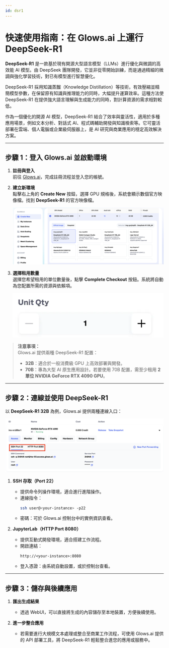 ```yaml
---
id: dsr1
---
```


# 快速使用指南：在 Glows.ai 上運行 DeepSeek-R1

**DeepSeek-R1** 是一款基於現有開源大型語言模型（LLMs）進行優化與微調的高效能 AI 模型。由 DeepSeek 團隊開發，它並非從零開始訓練，而是通過精細的微調與強化學習技術，對已有模型進行智慧優化。

DeepSeek-R1 採用知識蒸餾（Knowledge Distillation）等技術，有效壓縮並精簡模型參數，在保留原有知識與推理能力的同時，大幅提升運算效率。這種方法使 DeepSeek-R1 在提供強大語言理解與生成能力的同時，對計算資源的需求相對較低。

作為一個優化的開源 AI 模型，DeepSeek-R1 結合了效率與靈活性，適用於多種應用場景，例如文本分析、對話式 AI、程式碼輔助開發與知識檢索等。它可靈活部署在雲端、個人電腦或企業級伺服器上，是 AI 研究與商業應用的穩定高效解決方案。

---

## **步驟 1：登入 Glows.ai 並啟動環境**

1. **註冊與登入**  
   前往 [Glows.ai](https://glows.ai/)，完成註冊流程並登入您的帳號。

2. **建立新環境**  
   點擊右上角的 **Create New** 按鈕，選擇 GPU 規格後，系統會顯示數個官方映像檔。找到 **DeepSeek-R1** 的官方映像檔。

   ![DeepSeek-R1](../tutorials-images/05.DeepSeekR1/01.DeepSeek-R1.PNG)

3. **選擇租用數量**  
   選擇您希望租用的單位數量後，點擊 **Complete Checkout** 按鈕。系統將自動為您配置所需的資源與依賴項。

   ![Unit Quantity](../tutorials-images/05.DeepSeekR1/02.UnitQuantity.PNG)

> **注意事項：**  
> Glows.ai 提供兩種 DeepSeek-R1 配置：
>
> - **32B**：適合於一般消費級 GPU 上高效部署與開發。
> - **70B**：專為大型 AI 原生應用設計。若要使用 70B 配置，需至少租用 **2 單位 NVIDIA GeForce RTX 4090 GPU**。

---

## **步驟 2：連線並使用 DeepSeek-R1**

以 **DeepSeek-R1 32B** 為例，Glows.ai 提供兩種連線入口：

![Portals](../tutorials-images/05.DeepSeekR1/03.Portals.PNG)

1. **SSH 存取（Port 22）**

   - 提供命令列操作環境，適合進行進階操作。
   - 連線指令：
     ```bash
     ssh user@<your-instance> -p22
     ```
   - 密碼：可於 Glows.ai 控制台中的實例資訊查看。

2. **JupyterLab（HTTP Port 8080）**
   - 提供互動式開發環境，適合搭建工作流程。
   - 開啟連結：
     ```
     http://<your-instance>:8080
     ```
   - 登入憑證：由系統自動設置，或於控制台查看。

---

## **步驟 3：儲存與後續應用**

1. **匯出生成結果**

   - 透過 WebUI，可以直接將生成的內容儲存至本地裝置，方便後續使用。

2. **進一步整合應用**

   - 若需要進行大規模文本處理或整合至商業工作流程，可使用 Glows.ai 提供的 API 部署工具，將 DeepSeek-R1 輕鬆整合進您的應用或服務中。

